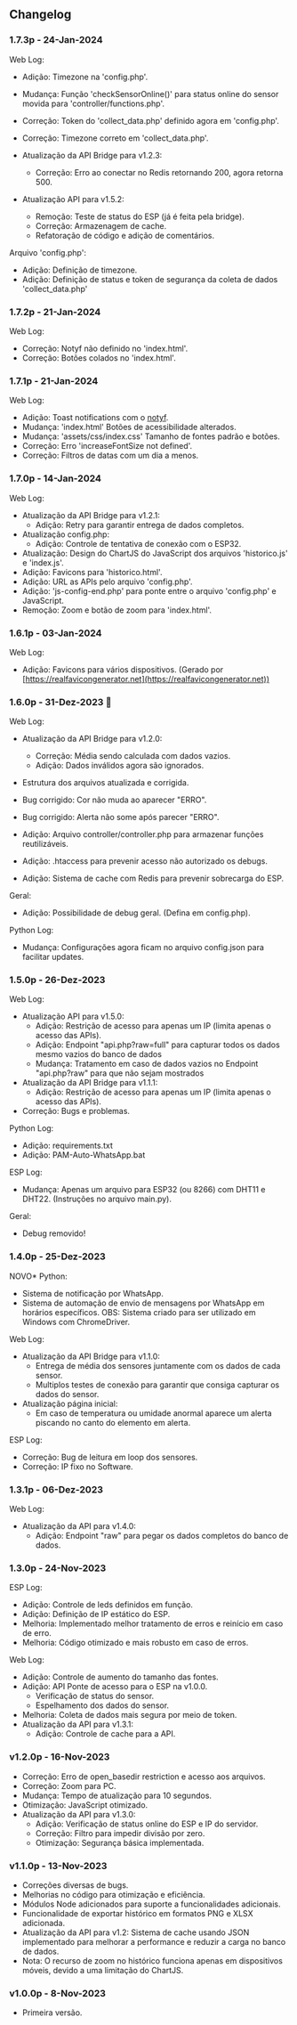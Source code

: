 ## Changelog

### 1.7.3p - 24-Jan-2024
Web Log:
- Adição: Timezone na 'config.php'.
- Mudança: Função 'checkSensorOnline()' para status online do sensor movida para 'controller/functions.php'.
- Correção: Token do 'collect_data.php' definido agora em 'config.php'.
- Correção: Timezone correto em 'collect_data.php'.

- Atualização da API Bridge para v1.2.3:
    - Correção: Erro ao conectar no Redis retornando 200, agora retorna 500.

- Atualização API para v1.5.2:
    - Remoção: Teste de status do ESP (já é feita pela bridge).
    - Correção: Armazenagem de cache.
    - Refatoração de código e adição de comentários.

Arquivo 'config.php':
- Adição: Definição de timezone.
- Adição: Definição de status e token de segurança da coleta de dados 'collect_data.php'

### 1.7.2p - 21-Jan-2024
Web Log:
- Correção: Notyf não definido no 'index.html'.
- Correção: Botões colados no 'index.html'.

### 1.7.1p - 21-Jan-2024
Web Log:
- Adição: Toast notifications com o [notyf](https://github.com/caroso1222/notyf).
- Mudança: 'index.html' Botões de acessibilidade alterados.
- Mudança: 'assets/css/index.css' Tamanho de fontes padrão e botões.
- Correção: Erro 'increaseFontSize not defined'.
- Correção: Filtros de datas com um dia a menos.

### 1.7.0p - 14-Jan-2024
Web Log:
- Atualização da API Bridge para v1.2.1:
    - Adição: Retry para garantir entrega de dados completos.
- Atualização config.php:
    - Adição: Controle de tentativa de conexão com o ESP32.
- Atualização: Design do ChartJS do JavaScript dos arquivos 'historico.js' e 'index.js'.
- Adição: Favicons para 'historico.html'.
- Adição: URL as APIs pelo arquivo 'config.php'.
- Adição: 'js-config-end.php' para ponte entre o arquivo 'config.php' e JavaScript.
- Remoção: Zoom e botão de zoom para 'index.html'.

### 1.6.1p - 03-Jan-2024
Web Log:
- Adição: Favicons para vários dispositivos. (Gerado por [https://realfavicongenerator.net](https://realfavicongenerator.net))

### 1.6.0p - 31-Dez-2023 🎉
Web Log:
- Atualização da API Bridge para v1.2.0:
    - Correção: Média sendo calculada com dados vazios.
    - Adição: Dados inválidos agora são ignorados.

- Estrutura dos arquivos atualizada e corrigida.
- Bug corrigido: Cor não muda ao aparecer "ERRO".
- Bug corrigido: Alerta não some após parecer "ERRO".

- Adição: Arquivo controller/controller.php para armazenar funções reutilizáveis.
- Adição: .htaccess para prevenir acesso não autorizado os debugs.
- Adição: Sistema de cache com Redis para prevenir sobrecarga do ESP.

Geral:
- Adição: Possibilidade de debug geral. (Defina em config.php).

Python Log:
- Mudança: Configurações agora ficam no arquivo config.json para facilitar updates.

### 1.5.0p - 26-Dez-2023
Web Log:
- Atualização API para v1.5.0:
    - Adição: Restrição de acesso para apenas um IP (limita apenas o acesso das APIs).
    - Adição: Endpoint "api.php?raw=full" para capturar todos os dados mesmo vazios do banco de dados
    - Mudança: Tratamento em caso de dados vazios no Endpoint "api.php?raw" para que não sejam mostrados
- Atualização da API Bridge para v1.1.1:
    - Adição: Restrição de acesso para apenas um IP (limita apenas o acesso das APIs).
- Correção: Bugs e problemas.

Python Log:
- Adição: requirements.txt
- Adição: PAM-Auto-WhatsApp.bat

ESP Log:
- Mudança: Apenas um arquivo para ESP32 (ou 8266) com DHT11 e DHT22. (Instruções no arquivo main.py).

Geral:
- Debug removido!

### 1.4.0p - 25-Dez-2023

NOVO* Python:
- Sistema de notificação por WhatsApp.
- Sistema de automação de envio de mensagens por WhatsApp em horários específicos.
OBS: Sistema criado para ser utilizado em Windows com ChromeDriver.

Web Log:
- Atualização da API Bridge para v1.1.0:
    - Entrega de média dos sensores juntamente com os dados de cada sensor.
    - Multiplos testes de conexão para garantir que consiga capturar os dados do sensor.
- Atualização página inicial:
    - Em caso de temperatura ou umidade anormal aparece um alerta piscando no canto do elemento em alerta.

ESP Log:
- Correção: Bug de leitura em loop dos sensores.
- Correção: IP fixo no Software.

### 1.3.1p - 06-Dez-2023

Web Log:
- Atualização da API para v1.4.0:
    - Adição: Endpoint "raw" para pegar os dados completos do banco de dados.

### 1.3.0p - 24-Nov-2023

ESP Log:
- Adição: Controle de leds definidos em função.
- Adição: Definição de IP estático do ESP.
- Melhoria: Implementado melhor tratamento de erros e reinício em caso de erro.
- Melhoria: Código otimizado e mais robusto em caso de erros.

Web Log:
- Adição: Controle de aumento do tamanho das fontes.
- Adição: API Ponte de acesso para o ESP na v1.0.0.
    - Verificação de status do sensor.
    - Espelhamento dos dados do sensor.
- Melhoria: Coleta de dados mais segura por meio de token.
- Atualização da API para v1.3.1:
    - Adição: Controle de cache para a API.


### v1.2.0p - 16-Nov-2023

- Correção: Erro de open_basedir restriction e acesso aos arquivos.
- Correção: Zoom para PC.
- Mudança: Tempo de atualização para 10 segundos.
- Otimização: JavaScript otimizado.
- Atualização da API para v1.3.0:
    - Adição: Verificação de status online do ESP e IP do servidor.
    - Correção: Filtro para impedir divisão por zero.
    - Otimização: Segurança básica implementada.

### v1.1.0p - 13-Nov-2023

- Correções diversas de bugs.
- Melhorias no código para otimização e eficiência.
- Módulos Node adicionados para suporte a funcionalidades adicionais.
- Funcionalidade de exportar histórico em formatos PNG e XLSX adicionada.
- Atualização da API para v1.2: Sistema de cache usando JSON implementado para melhorar a performance e reduzir a carga no banco de dados.
- Nota: O recurso de zoom no histórico funciona apenas em dispositivos móveis, devido a uma limitação do ChartJS.

### v1.0.0p - 8-Nov-2023

- Primeira versão.

